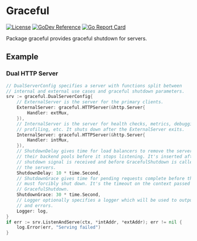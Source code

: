 # Graceful
[![License](https://img.shields.io/badge/license-mit-blue.svg?style=for-the-badge)](https://raw.githubusercontent.com/abursavich/graceful/main/LICENSE)
[![GoDev Reference](https://img.shields.io/static/v1?logo=go&logoColor=white&color=00ADD8&label=dev&message=reference&style=for-the-badge)](https://pkg.go.dev/bursavich.dev/graceful)
[![Go Report Card](https://goreportcard.com/badge/bursavich.dev/graceful?style=for-the-badge)](https://goreportcard.com/report/bursavich.dev/graceful)

Package graceful provides graceful shutdown for servers.


## Example

### Dual HTTP Server

```go
// DualServerConfig specifies a server with functions split between
// internal and external use cases and graceful shutdown parameters.
srv := graceful.DualServerConfig{
	// ExternalServer is the server for the primary clients.
    ExternalServer: graceful.HTTPServer(&http.Server{
        Handler: extMux,
    }),
	// InternalServer is the server for health checks, metrics, debugging,
	// profiling, etc. It shuts down after the ExternalServer exits.
    InternalServer: graceful.HTTPServer(&http.Server{
        Handler: intMux,
    }),
	// ShutdownDelay gives time for load balancers to remove the server from
	// their backend pools before it stops listening. It's inserted after a
	// shutdown signal is received and before GracefulShutdown is called on
	// the servers.
    ShutdownDelay: 10 * time.Second,
	// ShutdownGrace gives time for pending requests complete before the server
	// must forcibly shut down. It's the timeout on the context passed to
	// GracefulShutdown.
    ShutdownGrace: 30 * time.Second,
	// Logger optionally specifies a logger which will be used to output info
    // and errors.
    Logger: log,
}
if err := srv.ListenAndServe(ctx, *intAddr, *extAddr); err != nil {
    log.Error(err, "Serving failed")
}
```